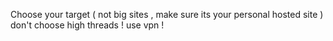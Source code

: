 Choose your target ( not big sites , make sure its your personal hosted site )
don't choose high threads !
use vpn !
